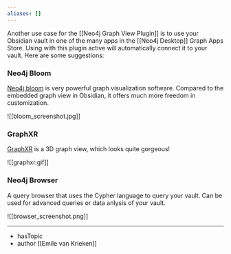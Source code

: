 ```yaml
---
aliases: []
---
```


Another use case for the [[Neo4j Graph View Plugin]] is to use your Obsidian vault in one of the many apps in the [[Neo4j Desktop]]
Graph Apps Store. Using with this plugin active will automatically connect it to your vault. Here are some suggestions:
### Neo4j Bloom
[Neo4j bloom](https://neo4j.com/product/bloom/) is very powerful graph visualization software. Compared to the embedded
graph view in Obsidian, it offers much more freedom in customization.

![[bloom_screenshot.jpg]]

  
### GraphXR
[GraphXR](https://www.kineviz.com/) is a 3D graph view, which looks quite gorgeous!

![[graphxr.gif]]


### Neo4j Browser
A query browser that uses the Cypher language to query your vault. Can be used for advanced queries or data anlysis of
your vault. 

![[browser_screenshot.png]]

--- 

- hasTopic 
- author [[Emile van Krieken]]